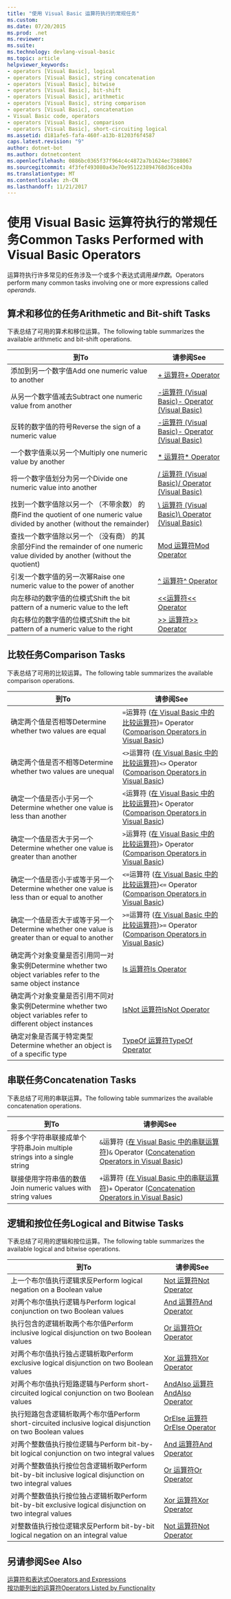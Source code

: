 ```yaml
---
title: "使用 Visual Basic 运算符执行的常规任务"
ms.custom: 
ms.date: 07/20/2015
ms.prod: .net
ms.reviewer: 
ms.suite: 
ms.technology: devlang-visual-basic
ms.topic: article
helpviewer_keywords:
- operators [Visual Basic], logical
- operators [Visual Basic], string concatenation
- operators [Visual Basic], bitwise
- operators [Visual Basic], bit-shift
- operators [Visual Basic], arithmetic
- operators [Visual Basic], string comparison
- operators [Visual Basic], concatenation
- Visual Basic code, operators
- operators [Visual Basic], comparison
- operators [Visual Basic], short-circuiting logical
ms.assetid: d181afe5-fafa-460f-a13b-81203f6f4587
caps.latest.revision: "9"
author: dotnet-bot
ms.author: dotnetcontent
ms.openlocfilehash: 0886bc0365f37f964c4c4872a7b1624ec7388067
ms.sourcegitcommit: 4f3fef493080a43e70e951223894768d36ce430a
ms.translationtype: MT
ms.contentlocale: zh-CN
ms.lasthandoff: 11/21/2017
---
```

# <a name="common-tasks-performed-with-visual-basic-operators"></a><span data-ttu-id="ecde7-102">使用 Visual Basic 运算符执行的常规任务</span><span class="sxs-lookup"><span data-stu-id="ecde7-102">Common Tasks Performed with Visual Basic Operators</span></span>
<span data-ttu-id="ecde7-103">运算符执行许多常见的任务涉及一个或多个表达式调用*操作数*。</span><span class="sxs-lookup"><span data-stu-id="ecde7-103">Operators perform many common tasks involving one or more expressions called *operands*.</span></span>  
  
## <a name="arithmetic-and-bit-shift-tasks"></a><span data-ttu-id="ecde7-104">算术和移位的任务</span><span class="sxs-lookup"><span data-stu-id="ecde7-104">Arithmetic and Bit-shift Tasks</span></span>  
 <span data-ttu-id="ecde7-105">下表总结了可用的算术和移位运算。</span><span class="sxs-lookup"><span data-stu-id="ecde7-105">The following table summarizes the available arithmetic and bit-shift operations.</span></span>  
  
|<span data-ttu-id="ecde7-106">到</span><span class="sxs-lookup"><span data-stu-id="ecde7-106">To</span></span>|<span data-ttu-id="ecde7-107">请参阅</span><span class="sxs-lookup"><span data-stu-id="ecde7-107">See</span></span>|  
|---|---|  
|<span data-ttu-id="ecde7-108">添加到另一个数字值</span><span class="sxs-lookup"><span data-stu-id="ecde7-108">Add one numeric value to another</span></span>|[<span data-ttu-id="ecde7-109">+ 运算符</span><span class="sxs-lookup"><span data-stu-id="ecde7-109">+ Operator</span></span>](../../../../visual-basic/language-reference/operators/addition-operator.md)|  
|<span data-ttu-id="ecde7-110">从另一个数字值减去</span><span class="sxs-lookup"><span data-stu-id="ecde7-110">Subtract one numeric value from another</span></span>|[<span data-ttu-id="ecde7-111">-运算符 (Visual Basic)</span><span class="sxs-lookup"><span data-stu-id="ecde7-111">- Operator (Visual Basic)</span></span>](../../../../visual-basic/language-reference/operators/subtraction-operator.md)|  
|<span data-ttu-id="ecde7-112">反转的数字值的符号</span><span class="sxs-lookup"><span data-stu-id="ecde7-112">Reverse the sign of a numeric value</span></span>|[<span data-ttu-id="ecde7-113">-运算符 (Visual Basic)</span><span class="sxs-lookup"><span data-stu-id="ecde7-113">- Operator (Visual Basic)</span></span>](../../../../visual-basic/language-reference/operators/subtraction-operator.md)|  
|<span data-ttu-id="ecde7-114">一个数字值乘以另一个</span><span class="sxs-lookup"><span data-stu-id="ecde7-114">Multiply one numeric value by another</span></span>|[<span data-ttu-id="ecde7-115">* 运算符</span><span class="sxs-lookup"><span data-stu-id="ecde7-115">* Operator</span></span>](../../../../visual-basic/language-reference/operators/multiplication-operator.md)|  
|<span data-ttu-id="ecde7-116">将一个数字值划分为另一个</span><span class="sxs-lookup"><span data-stu-id="ecde7-116">Divide one numeric value into another</span></span>|[<span data-ttu-id="ecde7-117">/ 运算符 (Visual Basic)</span><span class="sxs-lookup"><span data-stu-id="ecde7-117">/ Operator (Visual Basic)</span></span>](../../../../visual-basic/language-reference/operators/floating-point-division-operator.md)|  
|<span data-ttu-id="ecde7-118">找到一个数字值除以另一个 （不带余数） 的商</span><span class="sxs-lookup"><span data-stu-id="ecde7-118">Find the quotient of one numeric value divided by another (without the remainder)</span></span>|[<span data-ttu-id="ecde7-119">\ 运算符 (Visual Basic)</span><span class="sxs-lookup"><span data-stu-id="ecde7-119">\ Operator (Visual Basic)</span></span>](../../../../visual-basic/language-reference/operators/integer-division-operator.md)|  
|<span data-ttu-id="ecde7-120">查找一个数字值除以另一个 （没有商） 的其余部分</span><span class="sxs-lookup"><span data-stu-id="ecde7-120">Find the remainder of one numeric value divided by another (without the quotient)</span></span>|[<span data-ttu-id="ecde7-121">Mod 运算符</span><span class="sxs-lookup"><span data-stu-id="ecde7-121">Mod Operator</span></span>](../../../../visual-basic/language-reference/operators/mod-operator.md)|  
|<span data-ttu-id="ecde7-122">引发一个数字值的另一次幂</span><span class="sxs-lookup"><span data-stu-id="ecde7-122">Raise one numeric value to the power of another</span></span>|[<span data-ttu-id="ecde7-123">^ 运算符</span><span class="sxs-lookup"><span data-stu-id="ecde7-123">^ Operator</span></span>](../../../../visual-basic/language-reference/operators/exponentiation-operator.md)|  
|<span data-ttu-id="ecde7-124">向左移动的数字值的位模式</span><span class="sxs-lookup"><span data-stu-id="ecde7-124">Shift the bit pattern of a numeric value to the left</span></span>|[<span data-ttu-id="ecde7-125"><\<运算符</span><span class="sxs-lookup"><span data-stu-id="ecde7-125"><\< Operator</span></span>](../../../../visual-basic/language-reference/operators/left-shift-operator.md)|  
|<span data-ttu-id="ecde7-126">向右移位的数字值的位模式</span><span class="sxs-lookup"><span data-stu-id="ecde7-126">Shift the bit pattern of a numeric value to the right</span></span>|[<span data-ttu-id="ecde7-127">>> 运算符</span><span class="sxs-lookup"><span data-stu-id="ecde7-127">>> Operator</span></span>](../../../../visual-basic/language-reference/operators/right-shift-operator.md)|  
  
## <a name="comparison-tasks"></a><span data-ttu-id="ecde7-128">比较任务</span><span class="sxs-lookup"><span data-stu-id="ecde7-128">Comparison Tasks</span></span>  
 <span data-ttu-id="ecde7-129">下表总结了可用的比较运算。</span><span class="sxs-lookup"><span data-stu-id="ecde7-129">The following table summarizes the available comparison operations.</span></span>  
  
|<span data-ttu-id="ecde7-130">到</span><span class="sxs-lookup"><span data-stu-id="ecde7-130">To</span></span>|<span data-ttu-id="ecde7-131">请参阅</span><span class="sxs-lookup"><span data-stu-id="ecde7-131">See</span></span>|  
|---|---|  
|<span data-ttu-id="ecde7-132">确定两个值是否相等</span><span class="sxs-lookup"><span data-stu-id="ecde7-132">Determine whether two values are equal</span></span>|<span data-ttu-id="ecde7-133">`=`运算符 ([在 Visual Basic 中的比较运算符](../../../../visual-basic/programming-guide/language-features/operators-and-expressions/comparison-operators.md))</span><span class="sxs-lookup"><span data-stu-id="ecde7-133">`=` Operator ([Comparison Operators in Visual Basic](../../../../visual-basic/programming-guide/language-features/operators-and-expressions/comparison-operators.md))</span></span>|  
|<span data-ttu-id="ecde7-134">确定两个值是否不相等</span><span class="sxs-lookup"><span data-stu-id="ecde7-134">Determine whether two values are unequal</span></span>|<span data-ttu-id="ecde7-135">`<>`运算符 ([在 Visual Basic 中的比较运算符](../../../../visual-basic/programming-guide/language-features/operators-and-expressions/comparison-operators.md))</span><span class="sxs-lookup"><span data-stu-id="ecde7-135">`<>` Operator ([Comparison Operators in Visual Basic](../../../../visual-basic/programming-guide/language-features/operators-and-expressions/comparison-operators.md))</span></span>|  
|<span data-ttu-id="ecde7-136">确定一个值是否小于另一个</span><span class="sxs-lookup"><span data-stu-id="ecde7-136">Determine whether one value is less than another</span></span>|<span data-ttu-id="ecde7-137">`<`运算符 ([在 Visual Basic 中的比较运算符](../../../../visual-basic/programming-guide/language-features/operators-and-expressions/comparison-operators.md))</span><span class="sxs-lookup"><span data-stu-id="ecde7-137">`<` Operator ([Comparison Operators in Visual Basic](../../../../visual-basic/programming-guide/language-features/operators-and-expressions/comparison-operators.md))</span></span>|  
|<span data-ttu-id="ecde7-138">确定一个值是否大于另一个</span><span class="sxs-lookup"><span data-stu-id="ecde7-138">Determine whether one value is greater than another</span></span>|<span data-ttu-id="ecde7-139">`>`运算符 ([在 Visual Basic 中的比较运算符](../../../../visual-basic/programming-guide/language-features/operators-and-expressions/comparison-operators.md))</span><span class="sxs-lookup"><span data-stu-id="ecde7-139">`>` Operator ([Comparison Operators in Visual Basic](../../../../visual-basic/programming-guide/language-features/operators-and-expressions/comparison-operators.md))</span></span>|  
|<span data-ttu-id="ecde7-140">确定一个值是否小于或等于另一个</span><span class="sxs-lookup"><span data-stu-id="ecde7-140">Determine whether one value is less than or equal to another</span></span>|<span data-ttu-id="ecde7-141">`<=`运算符 ([在 Visual Basic 中的比较运算符](../../../../visual-basic/programming-guide/language-features/operators-and-expressions/comparison-operators.md))</span><span class="sxs-lookup"><span data-stu-id="ecde7-141">`<=` Operator ([Comparison Operators in Visual Basic](../../../../visual-basic/programming-guide/language-features/operators-and-expressions/comparison-operators.md))</span></span>|  
|<span data-ttu-id="ecde7-142">确定一个值是否大于或等于另一个</span><span class="sxs-lookup"><span data-stu-id="ecde7-142">Determine whether one value is greater than or equal to another</span></span>|<span data-ttu-id="ecde7-143">`>=`运算符 ([在 Visual Basic 中的比较运算符](../../../../visual-basic/programming-guide/language-features/operators-and-expressions/comparison-operators.md))</span><span class="sxs-lookup"><span data-stu-id="ecde7-143">`>=` Operator ([Comparison Operators in Visual Basic](../../../../visual-basic/programming-guide/language-features/operators-and-expressions/comparison-operators.md))</span></span>|  
|<span data-ttu-id="ecde7-144">确定两个对象变量是否引用同一对象实例</span><span class="sxs-lookup"><span data-stu-id="ecde7-144">Determine whether two object variables refer to the same object instance</span></span>|[<span data-ttu-id="ecde7-145">Is 运算符</span><span class="sxs-lookup"><span data-stu-id="ecde7-145">Is Operator</span></span>](../../../../visual-basic/language-reference/operators/is-operator.md)|  
|<span data-ttu-id="ecde7-146">确定两个对象变量是否引用不同对象实例</span><span class="sxs-lookup"><span data-stu-id="ecde7-146">Determine whether two object variables refer to different object instances</span></span>|[<span data-ttu-id="ecde7-147">IsNot 运算符</span><span class="sxs-lookup"><span data-stu-id="ecde7-147">IsNot Operator</span></span>](../../../../visual-basic/language-reference/operators/isnot-operator.md)|  
|<span data-ttu-id="ecde7-148">确定对象是否属于特定类型</span><span class="sxs-lookup"><span data-stu-id="ecde7-148">Determine whether an object is of a specific type</span></span>|[<span data-ttu-id="ecde7-149">TypeOf 运算符</span><span class="sxs-lookup"><span data-stu-id="ecde7-149">TypeOf Operator</span></span>](../../../../visual-basic/language-reference/operators/typeof-operator.md)|  
  
## <a name="concatenation-tasks"></a><span data-ttu-id="ecde7-150">串联任务</span><span class="sxs-lookup"><span data-stu-id="ecde7-150">Concatenation Tasks</span></span>  
 <span data-ttu-id="ecde7-151">下表总结了可用的串联运算。</span><span class="sxs-lookup"><span data-stu-id="ecde7-151">The following table summarizes the available concatenation operations.</span></span>  
  
|<span data-ttu-id="ecde7-152">到</span><span class="sxs-lookup"><span data-stu-id="ecde7-152">To</span></span>|<span data-ttu-id="ecde7-153">请参阅</span><span class="sxs-lookup"><span data-stu-id="ecde7-153">See</span></span>|  
|---|---|  
|<span data-ttu-id="ecde7-154">将多个字符串联接成单个字符串</span><span class="sxs-lookup"><span data-stu-id="ecde7-154">Join multiple strings into a single string</span></span>|<span data-ttu-id="ecde7-155">`&`运算符 ([在 Visual Basic 中的串联运算符](../../../../visual-basic/programming-guide/language-features/operators-and-expressions/concatenation-operators.md))</span><span class="sxs-lookup"><span data-stu-id="ecde7-155">`&` Operator ([Concatenation Operators in Visual Basic](../../../../visual-basic/programming-guide/language-features/operators-and-expressions/concatenation-operators.md))</span></span>|  
|<span data-ttu-id="ecde7-156">联接使用字符串值的数值</span><span class="sxs-lookup"><span data-stu-id="ecde7-156">Join numeric values with string values</span></span>|<span data-ttu-id="ecde7-157">`+`运算符 ([在 Visual Basic 中的串联运算符](../../../../visual-basic/programming-guide/language-features/operators-and-expressions/concatenation-operators.md))</span><span class="sxs-lookup"><span data-stu-id="ecde7-157">`+` Operator ([Concatenation Operators in Visual Basic](../../../../visual-basic/programming-guide/language-features/operators-and-expressions/concatenation-operators.md))</span></span>|  
  
## <a name="logical-and-bitwise-tasks"></a><span data-ttu-id="ecde7-158">逻辑和按位任务</span><span class="sxs-lookup"><span data-stu-id="ecde7-158">Logical and Bitwise Tasks</span></span>  
 <span data-ttu-id="ecde7-159">下表总结了可用的逻辑和按位运算。</span><span class="sxs-lookup"><span data-stu-id="ecde7-159">The following table summarizes the available logical and bitwise operations.</span></span>  
  
|<span data-ttu-id="ecde7-160">到</span><span class="sxs-lookup"><span data-stu-id="ecde7-160">To</span></span>|<span data-ttu-id="ecde7-161">请参阅</span><span class="sxs-lookup"><span data-stu-id="ecde7-161">See</span></span>|  
|---|---|  
|<span data-ttu-id="ecde7-162">上一个布尔值执行逻辑求反</span><span class="sxs-lookup"><span data-stu-id="ecde7-162">Perform logical negation on a Boolean value</span></span>|[<span data-ttu-id="ecde7-163">Not 运算符</span><span class="sxs-lookup"><span data-stu-id="ecde7-163">Not Operator</span></span>](../../../../visual-basic/language-reference/operators/not-operator.md)|  
|<span data-ttu-id="ecde7-164">对两个布尔值执行逻辑与</span><span class="sxs-lookup"><span data-stu-id="ecde7-164">Perform logical conjunction on two Boolean values</span></span>|[<span data-ttu-id="ecde7-165">And 运算符</span><span class="sxs-lookup"><span data-stu-id="ecde7-165">And Operator</span></span>](../../../../visual-basic/language-reference/operators/and-operator.md)|  
|<span data-ttu-id="ecde7-166">执行包含的逻辑析取两个布尔值</span><span class="sxs-lookup"><span data-stu-id="ecde7-166">Perform inclusive logical disjunction on two Boolean values</span></span>|[<span data-ttu-id="ecde7-167">Or 运算符</span><span class="sxs-lookup"><span data-stu-id="ecde7-167">Or Operator</span></span>](../../../../visual-basic/language-reference/operators/or-operator.md)|  
|<span data-ttu-id="ecde7-168">对两个布尔值执行独占逻辑析取</span><span class="sxs-lookup"><span data-stu-id="ecde7-168">Perform exclusive logical disjunction on two Boolean values</span></span>|[<span data-ttu-id="ecde7-169">Xor 运算符</span><span class="sxs-lookup"><span data-stu-id="ecde7-169">Xor Operator</span></span>](../../../../visual-basic/language-reference/operators/xor-operator.md)|  
|<span data-ttu-id="ecde7-170">对两个布尔值执行短路逻辑与</span><span class="sxs-lookup"><span data-stu-id="ecde7-170">Perform short-circuited logical conjunction on two Boolean values</span></span>|[<span data-ttu-id="ecde7-171">AndAlso 运算符</span><span class="sxs-lookup"><span data-stu-id="ecde7-171">AndAlso Operator</span></span>](../../../../visual-basic/language-reference/operators/andalso-operator.md)|  
|<span data-ttu-id="ecde7-172">执行短路包含逻辑析取两个布尔值</span><span class="sxs-lookup"><span data-stu-id="ecde7-172">Perform short-circuited inclusive logical disjunction on two Boolean values</span></span>|[<span data-ttu-id="ecde7-173">OrElse 运算符</span><span class="sxs-lookup"><span data-stu-id="ecde7-173">OrElse Operator</span></span>](../../../../visual-basic/language-reference/operators/orelse-operator.md)|  
|<span data-ttu-id="ecde7-174">对两个整数值执行按位逻辑与</span><span class="sxs-lookup"><span data-stu-id="ecde7-174">Perform bit-by-bit logical conjunction on two integral values</span></span>|[<span data-ttu-id="ecde7-175">And 运算符</span><span class="sxs-lookup"><span data-stu-id="ecde7-175">And Operator</span></span>](../../../../visual-basic/language-reference/operators/and-operator.md)|  
|<span data-ttu-id="ecde7-176">对两个整数值执行按位包含逻辑析取</span><span class="sxs-lookup"><span data-stu-id="ecde7-176">Perform bit-by-bit inclusive logical disjunction on two integral values</span></span>|[<span data-ttu-id="ecde7-177">Or 运算符</span><span class="sxs-lookup"><span data-stu-id="ecde7-177">Or Operator</span></span>](../../../../visual-basic/language-reference/operators/or-operator.md)|  
|<span data-ttu-id="ecde7-178">对两个整数值执行按位独占逻辑析取</span><span class="sxs-lookup"><span data-stu-id="ecde7-178">Perform bit-by-bit exclusive logical disjunction on two integral values</span></span>|[<span data-ttu-id="ecde7-179">Xor 运算符</span><span class="sxs-lookup"><span data-stu-id="ecde7-179">Xor Operator</span></span>](../../../../visual-basic/language-reference/operators/xor-operator.md)|  
|<span data-ttu-id="ecde7-180">对整数值执行按位逻辑求反</span><span class="sxs-lookup"><span data-stu-id="ecde7-180">Perform bit-by-bit logical negation on an integral value</span></span>|[<span data-ttu-id="ecde7-181">Not 运算符</span><span class="sxs-lookup"><span data-stu-id="ecde7-181">Not Operator</span></span>](../../../../visual-basic/language-reference/operators/not-operator.md)|  
  
## <a name="see-also"></a><span data-ttu-id="ecde7-182">另请参阅</span><span class="sxs-lookup"><span data-stu-id="ecde7-182">See Also</span></span>  
 [<span data-ttu-id="ecde7-183">运算符和表达式</span><span class="sxs-lookup"><span data-stu-id="ecde7-183">Operators and Expressions</span></span>](../../../../visual-basic/programming-guide/language-features/operators-and-expressions/index.md)  
 [<span data-ttu-id="ecde7-184">按功能列出的运算符</span><span class="sxs-lookup"><span data-stu-id="ecde7-184">Operators Listed by Functionality</span></span>](../../../../visual-basic/language-reference/operators/operators-listed-by-functionality.md)
